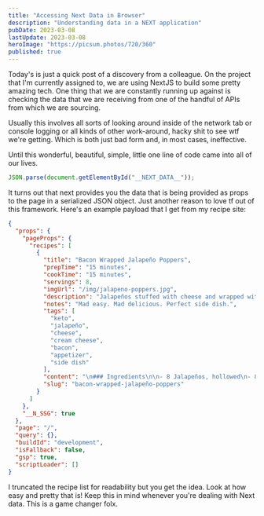 ```yaml
---
title: "Accessing Next Data in Browser"
description: "Understanding data in a NEXT application"
pubDate: 2023-03-08
lastUpdate: 2023-03-08
heroImage: "https://picsum.photos/720/360"
published: true
---
```


Today's is just a quick post of a discovery from a colleague. On the project that I'm currently assigned to, we are using NextJS to build some pretty amazing tech. One thing that we are constantly running up against is checking the data that we are receiving from one of the handful of APIs from which we are sourcing.

Usually this involves all sorts of looking around inside of the network tab or console logging or all kinds of other work-around, hacky shit to see wtf we're getting. Which is both just bad form and, in most cases, ineffective.

Until this wonderful, beautiful, simple, little one line of code came into all of our lives.

```js
JSON.parse(document.getElementById("__NEXT_DATA__"));
```

It turns out that next provides you the data that is being provided as props to the page in a serialized JSON object. Just another reason to love tf out of this framework. Here's an example payload that I get from my recipe site:

```json
{
  "props": {
    "pageProps": {
      "recipes": [
        {
          "title": "Bacon Wrapped Jalapeño Poppers",
          "prepTime": "15 minutes",
          "cookTime": "15 minutes",
          "servings": 8,
          "imgUrl": "/img/jalapeno-poppers.jpg",
          "description": "Jalapeños stuffed with cheese and wrapped with bacon.",
          "notes": "Mad easy. Mad delicious. Perfect side dish.",
          "tags": [
            "keto",
            "jalapeño",
            "cheese",
            "cream cheese",
            "bacon",
            "appetizer",
            "side dish"
          ],
          "content": "\n### Ingredients\n\n- 8 Jalapeños, hollowed\n- 8oz Cream Cheese\n- 8oz shredded cheese of your choice\n- 8 slices bacon\n\n### Instructions\n\n1. Cut a \"T\" into one side of your Jalapeños and scoop out the seeds.\n1. In a bowl, mix cream cheese and shredded cheese until throughly mixed.\n1. Preheat air frier for 10 minutes at 400°\n1. Stuff each pepper with cheese mixture and wrap with one slice of bacon. Wrap the ends of the bacon underneath so they stay together.\n1. Cook for 15 minutes at 350°\n1. Eat them all in one sitting.\n",
          "slug": "bacon-wrapped-jalapeño-poppers"
        }
      ]
    },
    "__N_SSG": true
  },
  "page": "/",
  "query": {},
  "buildId": "development",
  "isFallback": false,
  "gsp": true,
  "scriptLoader": []
}
```

I truncated the recipe list for readability but you get the idea. Look at how easy and pretty that is! Keep this in mind whenever you're dealing with Next data. This is a game changer folx.

